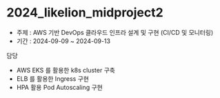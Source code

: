 # 2024_likelion_midproject2
- 주제 : AWS 기반 DevOps 클라우드 인프라 설계 및 구현 (CI/CD 및 모니터링)
- 기간 : 2024-09-09 ~ 2024-09-13

담당
- AWS EKS 를 활용한 k8s cluster 구축
- ELB 를 활용한 Ingress 구현
- HPA 활용 Pod Autoscaling 구현
